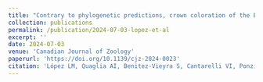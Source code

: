 ```yaml
---
title: "Contrary to phylogenetic predictions, crown coloration of the Eared Dove is not regulated by sex hormones"
collection: publications
permalink: /publication/2024-07-03-lopez-et-al
excerpt: ''
date: 2024-07-03
venue: 'Canadian Journal of Zoology'
paperurl: 'https://doi.org/10.1139/cjz-2024-0023'
citation: 'López LM, Quaglia AI, Benitez-Vieyra S, Cantarelli VI, Ponzio MF, Valdez DJ. 2024. Contrary to phylogenetic predictions, crown coloration of the Eared Dove is not regulated by sex hormones. <i>Canadian Journal of Zoology</i> 102(10, 834-846.'
---
```


